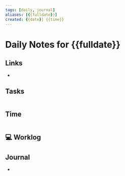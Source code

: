 ```yaml
---
tags: [daily, journal]
aliases: [{{fulldate}}]
created: {{date}} {{time}}
---
```


# Daily Notes for {{fulldate}}

## Links

-

## Tasks

``` text

```

## Time

``` text

```

## 💻 Worklog

## Journal

-
